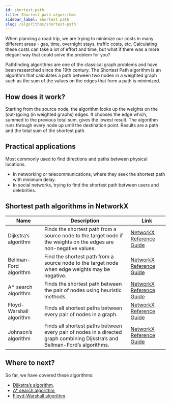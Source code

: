 ```yaml
---
id: shortest-path
title: Shortest path algorithms
sidebar_label: Shortest path
slug: /algorithms/shortest-path
---
```


When planning a road trip, we are trying to minimize our costs in many different areas - gas, time, overnight stays, traffic costs, etc. Calculating these costs can take a lot of effort and time, but what if there was a more elegant way that could solve the problem for you? 

Pathfinding algorithms are one of the classical graph problems and have been researched since the 19th century. The Shortest Path algorithm is an algorithm that calculates a path between two nodes in a weighted graph such as the sum of the values on the edges that form a path is minimized. 

## How does it work?

Starting from the source node, the algorithm looks up the weights on the (out-)going (in weighted graphs) edges. It chooses the edge which, summed to the previous total sum, gives the lowest result. The algorithm runs through every node up until the destination point. Results are a path and the total sum of the shortest path.


## Practical applications

Most commonly used to find directions and paths between physical locations.
* In networking or telecommunications, where they seek the shortest path with minimum delay.
* In social networks, trying to find the shortest path between users and celebrities.

## Shortest path algorithms in NetworkX

| Name                         | Description                                                                                                                           | Link                     |
|------------------------------|---------------------------------------------------------------------------------------------------------------------------------------|--------------------------|
| Dijkstra’s algorithm     | Finds the shortest path from a source node to the target node if the weights on the edges are non-negative values.           | [NetworkX Reference Guide](https://networkx.org/documentation/stable/reference/algorithms/generated/networkx.algorithms.shortest_paths.generic.shortest_path.html#networkx.algorithms.shortest_paths.generic.shortest_path) |
| Bellman-Ford algorithm   | Find the shortest path from a source node to the target node when edge weights may be negative.                              | [NetworkX Reference Guide](https://networkx.org/documentation/stable/reference/algorithms/generated/networkx.algorithms.shortest_paths.generic.shortest_path.html#networkx.algorithms.shortest_paths.generic.shortest_path) |
| A* search algorithm      | Finds the shortest path between the pair of nodes using heuristic methods.                                                   | [NetworkX Reference Guide](https://networkx.org/documentation/stable/reference/algorithms/generated/networkx.algorithms.shortest_paths.astar.astar_path.html#networkx.algorithms.shortest_paths.astar.astar_path) |
| Floyd-Warshall algorithm | Finds all shortest paths between every pair of nodes in a graph.                                                             | [NetworkX Reference Guide](https://networkx.org/documentation/stable/reference/algorithms/generated/networkx.algorithms.shortest_paths.dense.floyd_warshall.html#networkx.algorithms.shortest_paths.dense.floyd_warshall) |
| Johnson’s algorithm      | Finds all shortest paths between every pair of nodes in a directed graph combining Dijkstra’s and Bellman-Ford’s algorithms. | [NetworkX Reference Guide](https://networkx.org/documentation/stable/reference/algorithms/generated/networkx.algorithms.shortest_paths.weighted.johnson.html#networkx.algorithms.shortest_paths.weighted.johnson) |

## Where to next?

So far, we have covered these algorithms:
* [Dijkstra’s algorithm](/algorithms/shortest-path/dijkstra),
* [A* search algorithm](/algorithms/shortest-path/a-star-search),
* [Floyd-Warshall algorithm](/algorithms/shortest-path/floyd-warshall).

